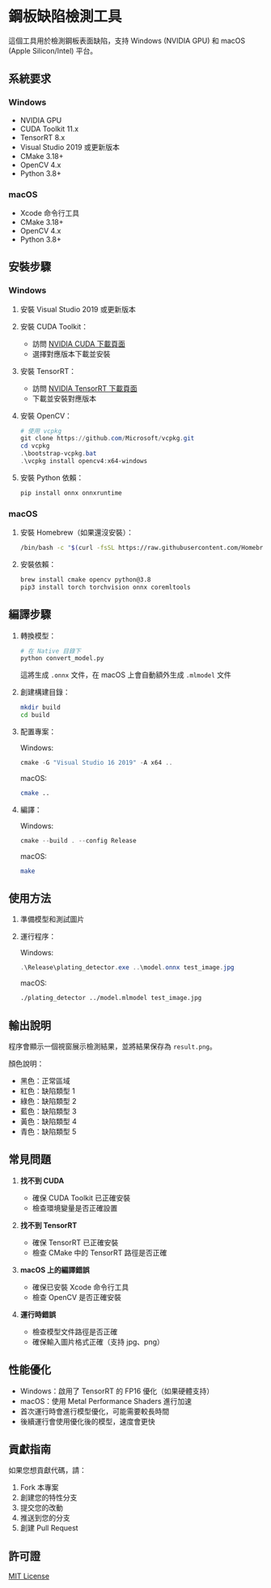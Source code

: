 # 鋼板缺陷檢測工具

這個工具用於檢測鋼板表面缺陷，支持 Windows (NVIDIA GPU) 和 macOS (Apple Silicon/Intel) 平台。

## 系統要求

### Windows
- NVIDIA GPU
- CUDA Toolkit 11.x
- TensorRT 8.x
- Visual Studio 2019 或更新版本
- CMake 3.18+
- OpenCV 4.x
- Python 3.8+

### macOS
- Xcode 命令行工具
- CMake 3.18+
- OpenCV 4.x
- Python 3.8+

## 安裝步驟

### Windows

1. 安裝 Visual Studio 2019 或更新版本

2. 安裝 CUDA Toolkit：
   - 訪問 [NVIDIA CUDA 下載頁面](https://developer.nvidia.com/cuda-downloads)
   - 選擇對應版本下載並安裝

3. 安裝 TensorRT：
   - 訪問 [NVIDIA TensorRT 下載頁面](https://developer.nvidia.com/tensorrt)
   - 下載並安裝對應版本

4. 安裝 OpenCV：
   ```powershell
   # 使用 vcpkg
   git clone https://github.com/Microsoft/vcpkg.git
   cd vcpkg
   .\bootstrap-vcpkg.bat
   .\vcpkg install opencv4:x64-windows
   ```

5. 安裝 Python 依賴：
   ```powershell
   pip install onnx onnxruntime
   ```

### macOS

1. 安裝 Homebrew（如果還沒安裝）：
   ```bash
   /bin/bash -c "$(curl -fsSL https://raw.githubusercontent.com/Homebrew/install/HEAD/install.sh)"
   ```

2. 安裝依賴：
   ```bash
   brew install cmake opencv python@3.8
   pip3 install torch torchvision onnx coremltools
   ```

## 編譯步驟

1. 轉換模型：
   ```bash
   # 在 Native 目錄下
   python convert_model.py
   ```
   這將生成 `.onnx` 文件，在 macOS 上會自動額外生成 `.mlmodel` 文件

2. 創建構建目錄：
   ```bash
   mkdir build
   cd build
   ```

3. 配置專案：

   Windows:
   ```powershell
   cmake -G "Visual Studio 16 2019" -A x64 ..
   ```

   macOS:
   ```bash
   cmake ..
   ```

4. 編譯：

   Windows:
   ```powershell
   cmake --build . --config Release
   ```

   macOS:
   ```bash
   make
   ```

## 使用方法

1. 準備模型和測試圖片

2. 運行程序：

   Windows:
   ```powershell
   .\Release\plating_detector.exe ..\model.onnx test_image.jpg
   ```

   macOS:
   ```bash
   ./plating_detector ../model.mlmodel test_image.jpg
   ```

## 輸出說明

程序會顯示一個視窗展示檢測結果，並將結果保存為 `result.png`。

顏色說明：
- 黑色：正常區域
- 紅色：缺陷類型 1
- 綠色：缺陷類型 2
- 藍色：缺陷類型 3
- 黃色：缺陷類型 4
- 青色：缺陷類型 5

## 常見問題

1. **找不到 CUDA**
   - 確保 CUDA Toolkit 已正確安裝
   - 檢查環境變量是否正確設置

2. **找不到 TensorRT**
   - 確保 TensorRT 已正確安裝
   - 檢查 CMake 中的 TensorRT 路徑是否正確

3. **macOS 上的編譯錯誤**
   - 確保已安裝 Xcode 命令行工具
   - 檢查 OpenCV 是否正確安裝

4. **運行時錯誤**
   - 檢查模型文件路徑是否正確
   - 確保輸入圖片格式正確（支持 jpg、png）

## 性能優化

- Windows：啟用了 TensorRT 的 FP16 優化（如果硬體支持）
- macOS：使用 Metal Performance Shaders 進行加速
- 首次運行時會進行模型優化，可能需要較長時間
- 後續運行會使用優化後的模型，速度會更快

## 貢獻指南

如果您想貢獻代碼，請：
1. Fork 本專案
2. 創建您的特性分支
3. 提交您的改動
4. 推送到您的分支
5. 創建 Pull Request

## 許可證

[MIT License](LICENSE) 